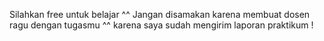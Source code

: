 Silahkan free untuk belajar ^^ Jangan disamakan karena membuat dosen ragu dengan tugasmu ^^ karena saya sudah mengirim laporan praktikum !
